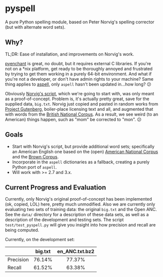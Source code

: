 pyspell
=======

A pure Python spelling module, based on Peter Norvig's spelling corrector (but with alternate word sets).

## Why?

TL;DR: Ease of installation, and improvements on Norvig's work.

[pyenchant](http://pythonhosted.org/pyenchant/) is great, no doubt, but it requires external C libraries.  If you're not on a *nix platform, get ready to be thoroughly annoyed and frustrated by trying to get them working in a purely 64-bit environment.  And what if you're not a developer, or don't have admin rights to your machine?  Same thing applies to [aspell](http://aspell.net/), only `aspell` hasn't been updated in...how long? :confused:

Obviously [Norvig's script](http://norvig.com/spell-correct.html), which we're going to start with, was only meant as a proof-of-concept.  Problem is, it's actually pretty great, save for the supplied data, `big.txt`.  Norvig just copied and pasted in random works from [Project Gutenberg](https://www.gutenberg.org/), boiler-place licensing text and all, and augmented that with words from the [British National Corpus](http://www.natcorp.ox.ac.uk/).  As a result, we see weird (to an American) things happen, such as "mom" be corrected to "mon". :confused:

## Goals

* Start with Norvig's script, but provide additional word sets; specifically an American English one based on the (open) [American National Corpus](http://www.americannationalcorpus.org/) and the [Brown Corpus](http://www.hit.uib.no/icame/brown/bcm.html).
* Incorporate in the `aspell` dictionaries as a fallback, creating a purely Python port of `aspell`.
* Will work with >= 2.7 and 3.x.

## Current Progress and Evaluation

Currently, only Norvig's original proof-of-concept has been implemented (ok, copied, LOL) here, pretty much unmodified.  Also we are currently only evaluating two sets of training data: the original `big.txt` and the Open ANC.  See the `data/` directory for a description of these data sets, as well as a description of the development and testing sets.  The script `test/test_pyspell.py` will give you insight into how precision and recall are being computed.

Currently, on the development set:

|           | big.txt | en_ANC.txt.bz2 |
|-----------|:-------:|:--------------:|
| Precision |  76.14% |         77.37% |
| Recall    |  61.52% |         63.38% |
